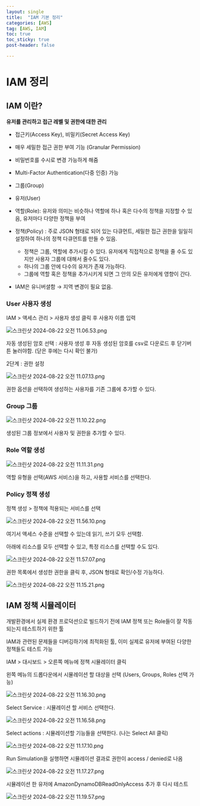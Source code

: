 ```yaml
---
layout: single
title:  "IAM 기본 정리"
categories: [AWS]
tag: [AWS, IAM]
toc: true
toc_sticky: true
post-header: false

---
```


<head>
  <style>
    table.dataframe {
      white-space: normal;
      width: 100%;
      height: 240px;
      display: block;
      overflow: auto;
      font-family: Arial, sans-serif;
      font-size: 0.9rem;
      line-height: 20px;
      text-align: center;
      border: 0px !important;
    }

    table.dataframe th {
      text-align: center;
      font-weight: bold;
      padding: 8px;
    }

    table.dataframe td {
      text-align: center;
      padding: 8px;
    }

    table.dataframe tr:hover {
      background: #b8d1f3; 
    }

    .output_prompt {
      overflow: auto;
      font-size: 0.9rem;
      line-height: 1.45;
      border-radius: 0.3rem;
      -webkit-overflow-scrolling: touch;
      padding: 0.8rem;
      margin-top: 0;
      margin-bottom: 15px;
      font: 1rem Consolas, "Liberation Mono", Menlo, Courier, monospace;
      color: $code-text-color;
      border: solid 1px $border-color;
      border-radius: 0.3rem;
      word-break: normal;
      white-space: pre;
    }

  .dataframe tbody tr th:only-of-type {
      vertical-align: middle;
  }

  .dataframe tbody tr th {
      vertical-align: top;
  }

  .dataframe thead th {
      text-align: center !important;
      padding: 8px;
  }

  .page__content p {
      margin: 0 0 0px !important;
  }

  .page__content p > strong {
    font-size: 0.8rem !important;
  }

  </style>
</head>

# IAM 정리

## IAM 이란?

**유저를 관리하고 접근 레벨 및 권한에 대한 관리**

- 접근키(Access Key), 비밀키(Secret Access Key)
- 매우 세밀한 접근 권한 부여 기능 (Granular Permission)
- 비밀번호를 수시로 변경 가능하게 해줌
- Multi-Factor Authentication(다중 인증) 가능

- 그룹(Group)
- 유저(User)
- 역할(Role): 유저와 의미는 비슷하나 역할에 하나 혹은 다수의 정책을 지정할 수 있음, 유저마다 다양한 정책을 부여
- 정책(Policy) : 주로 JSON 형태로 되어 있는 다큐먼트, 세밀한 접근  권한을 일일히 설정하여 하나의 정책 다큐먼트를 만들 수 있음.
    - 정책은 그룹, 역할에 추가시킬 수 있다. 유저에게 직접적으로 정책을 줄 수도 있지만 사용자 그룹에 대해서 줄수도 있다.
    - 하나의 그룹 안에 다수의 유저가 존재 가능하다.
    - 그룹에 역할 혹은 정책을 추가시키게 되면 그 안의 모든 유저에게 영향이 간다.

- IAM은 유니버셜함 → 지역 변경이 필요 없음.

### User 사용자 생성

IAM > 액세스 관리 > 사용자 생성 클릭 후 사용자 이름 입력

![스크린샷 2024-08-22 오전 11.06.53.png](/assets/images/aws01/01.png)

자동 생성된 암호 선택 : 사용자 생성 후 자동 생성된 암호를 csv로 다운로드 후 닫기버튼 눌러야함. (닫은 후에는 다시 확인 불가)

2단계 : 권한 설정

![스크린샷 2024-08-22 오전 11.07.13.png](/assets/images/aws01/02.png)

권한 옵션을 선택하여 생성하는 사용자를  기존 그룹에 추가할 수 있다.

### Group 그룹

![스크린샷 2024-08-22 오전 11.10.22.png](/assets/images/aws01/03.png)

생성된 그룹 정보에서 사용자 및 권한을 추가할 수 있다.

### Role 역할 생성

![스크린샷 2024-08-22 오전 11.11.31.png](/assets/images/aws01/04.png)

역할 유형을 선택(AWS 서비스)을 하고, 사용할 서비스를 선택한다.

### Policy 정책 생성

정책 생성 > 정책에 적용되는 서비스를 선택

![스크린샷 2024-08-22 오전 11.56.10.png](/assets/images/aws01/05.png)

여기서 액세스 수준을 선택할 수 있는데 읽기, 쓰기 모두 선택함.

아래에 리소스를 모두 선택할 수 있고, 특정 리소스를 선택할 수도 있다.

![스크린샷 2024-08-22 오전 11.57.07.png](/assets/images/aws01/06.png)

권한 목록에서 생성한 권한을 클릭 후, JSON 형태로 확인/수정 가능하다.

![스크린샷 2024-08-22 오전 11.15.21.png](/assets/images/aws01/07.png)

## IAM 정책 시뮬레이터

개발환경에서 실제 환경 프로덕션으로 빌드하기 전에 IAM 정책 또는 Role들이 잘 작동되는지 테스트하기 위한 툴

IAM과 관련된 문제들을 디버깅하기에 최적화된 툴, 이미 실제로 유저에 부여된 다양한 정책들도 테스트 가능

IAM > 대시보드 > 오른쪽 메뉴에 정책 시뮬레이터 클릭

왼쪽 메뉴의 드롭다운에서 시뮬레이션 할 대상을 선택 (Users, Groups, Roles 선택 가능)

![스크린샷 2024-08-22 오전 11.16.30.png](/assets/images/aws01/08.png)

Select Service : 시뮬레이션 할 서비스 선택한다.

![스크린샷 2024-08-22 오전 11.16.58.png](/assets/images/aws01/09.png)

Select actions : 시뮬레이션할 기능들을 선택한다. (나는 Select All 클릭)

![스크린샷 2024-08-22 오전 11.17.10.png](/assets/images/aws01/10.png)

Run Simulation을 실행하면 시뮬레이션 결과로 권한이 access / denied로 나옴

![스크린샷 2024-08-22 오전 11.17.27.png](/assets/images/aws01/11.png)

시뮬레이션 한 유저에 AmazonDynamoDBReadOnlyAccess 추가 후 다시 테스트

![스크린샷 2024-08-22 오전 11.19.57.png](aws01/12.png)